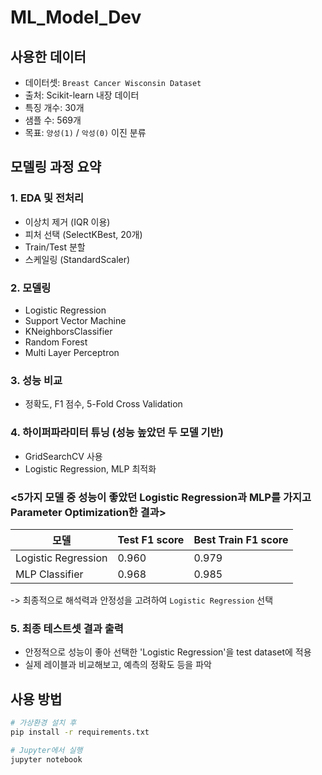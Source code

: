# ML_Model_Dev

## 사용한 데이터

- 데이터셋: `Breast Cancer Wisconsin Dataset`
- 출처: Scikit-learn 내장 데이터
- 특징 개수: 30개
- 샘플 수: 569개
- 목표: `양성(1)` / `악성(0)` 이진 분류


## 모델링 과정 요약

### 1. EDA 및 전처리
   - 이상치 제거 (IQR 이용)
   - 피처 선택 (SelectKBest, 20개)
   - Train/Test 분할
   - 스케일링 (StandardScaler)

### 2. 모델링
   - Logistic Regression
   - Support Vector Machine 
   - KNeighborsClassifier
   - Random Forest
   - Multi Layer Perceptron 

### 3. 성능 비교
   - 정확도, F1 점수, 5-Fold Cross Validation

### 4. 하이퍼파라미터 튜닝 (성능 높았던 두 모델 기반)
   - GridSearchCV 사용
   - Logistic Regression, MLP 최적화


### <5가지 모델 중 성능이 좋았던 Logistic Regression과 MLP를 가지고 Parameter Optimization한 결과> 

| 모델                 | Test F1 score | Best Train F1 score |
|---------------------|---------------|----------------------|
| Logistic Regression |     0.960     |        0.979         |
| MLP Classifier      |     0.968     |        0.985         |

-> 최종적으로 해석력과 안정성을 고려하여 `Logistic Regression` 선택


### 5. 최종 테스트셋 결과 출력
   - 안정적으로 성능이 좋아 선택한 'Logistic Regression'을 test dataset에 적용
   - 실제 레이블과 비교해보고, 예측의 정확도 등을 파악



## 사용 방법

```bash
# 가상환경 설치 후
pip install -r requirements.txt

# Jupyter에서 실행
jupyter notebook
